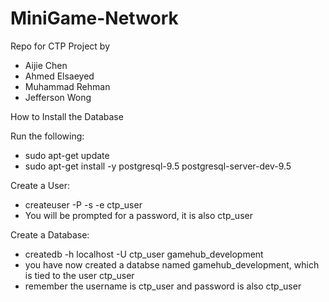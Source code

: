 # MiniGame-Network

Repo for CTP Project by 
<ul>
<li>Aijie Chen</li>
<li>Ahmed Elsaeyed</li>
<li>Muhammad Rehman</li>
<li>Jefferson Wong</li>
</ul>

How to Install the Database

Run the following: 
<ul>
<li> sudo apt-get update</li>
<li> sudo apt-get install -y postgresql-9.5 postgresql-server-dev-9.5</li>
</ul>


Create a User: 
<ul>
<li> createuser -P -s -e ctp_user</li>
<li> You will be prompted for a password, it is also ctp_user</li>
</ul>

Create a Database: 
<ul>
<li> createdb -h localhost -U ctp_user gamehub_development</li>
<li> you have now created a databse named gamehub_development, which is tied to the user ctp_user</li>
<li> remember the username is ctp_user and password is also ctp_user</li>
</ul>


